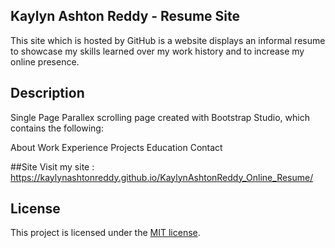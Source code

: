 
## Kaylyn Ashton Reddy - Resume Site

This site which is hosted by GitHub is a website displays an informal resume to showcase my skills learned over my work history and to
increase my online presence.

## Description
Single Page Parallex scrolling page created with Bootstrap Studio, which contains the following:

About
Work Experience
Projects
Education
Contact

##Site
Visit my site : https://kaylynashtonreddy.github.io/KaylynAshtonReddy_Online_Resume/ 
## License

This project is licensed under the [MIT license](LICENSE).
